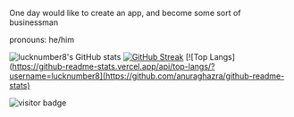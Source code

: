 One day would like to create an app, and become some sort of businessman

pronouns: he/him



![lucknumber8's GitHub stats](https://github-readme-stats.vercel.app/api?username=lucknumber8&show_icons=true&theme=dark)
[![GitHub Streak](https://github-readme-streak-stats.herokuapp.com/?user=lucknumber8&theme=dark)](https://git.io/streak-stats)
[![Top Langs](https://github-readme-stats.vercel.app/api/top-langs/?username=lucknumber8](https://github.com/anuraghazra/github-readme-stats)


![visitor badge](https://visitor-badge.glitch.me/badge?page_id=lucknumber8.lucknumber8)


